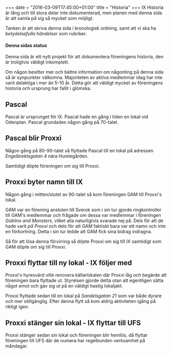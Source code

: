 +++
date = "2016-03-09T17:45:00+01:00"
title = "Historia"
+++
IX Historia är lång och till stora delar inte dokumenterad, men planen med
denna sida är att samla på sig så mycket som möjligt.

Tanken är att skriva denna sida i kronologisk ordning, samt att vi ska ha
_betydelsefulla händelser_ som rubriker.

#### Denna sidas status
Denna sida är ett nytt projekt för att dokumentera föreningens historia, den
är troligtvis väldigt inkomplett.

Om någon besitter mer och bättre information om någonting på denna sida så
är synpunkter välkomna. Majoriteten av aktiva medlemmar idag har inte varit
delaktiga i mer än 5-10 år. Detta gör att väldigt mycket av föreningens
historia och ursprung har fallit i glömska.

## Pascal
Pascal är ursprunget för IX. Pascal hade en gång i tiden en lokal vid
Odenplan. Pascal grundades någon gång på 70-talet.

## Pascal blir Proxxi
Någon gång på 80-90-talet så flyttade Pascal till en lokal på adressen
_Engelbrektsgatan 4_ nära Humlegården.

Samtidigt döpte föreningen om sig till Proxxi.

## Proxxi byter namn till IX
Någon gång i mitten/slutet av 90-talet så kom föreningen GAM till Proxxi's
lokal.

GAM var en förening ansluten till Sverok som i sin tur gjorde ringkontroller
till GAM's medlemmar och frågade om dessa var medlemmar i föreningen _Goblins
and Monsters_, vilket alla naturligtvis svarade nej på. Dels för att de hade
varit _på Proxxi_ och dels för att _GAM_ faktiskt bara var ett namn och inte
en förkortning. Detta i sin tur ledde att GAM fick sina bidrag indragna.

Så för att lösa denna förvirring så döpte Proxxi om sig till IX samtidigt som
GAM döpte om sig till Proxxi.

## Proxxi flyttar till ny lokal - IX följer med
Proxxi's hyresvärd ville renovera källarlokalen där Proxxi låg och begärde att
föreningen bara flyttade ut. Styrelsen gjorde detta utan att egentligen sätta
något emot och gav sig ut på en väldigt hastig lokaljakt.

Proxxi flyttade sedan till en lokal på _Sandelsgatan 21_ som var både dyrare
och mer otillgänglig. Efter denna flytt så kom aldrig aktiviteten igång på
riktigt igen.

## Proxxi stänger sin lokal - IX flyttar till UFS
Proxxi stänger sedan sin lokal och föreningen blir hemlös, då flyttar
föreningen till UFS där de numera har regelbunden verksamhet på måndagar.
